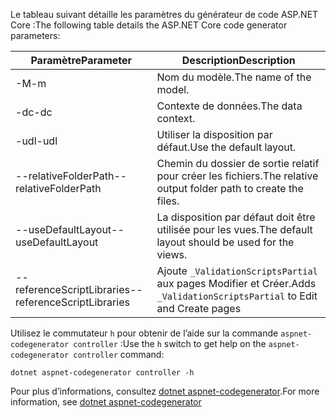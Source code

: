 <span data-ttu-id="c701d-101">Le tableau suivant détaille les paramètres du générateur de code ASP.NET Core :</span><span class="sxs-lookup"><span data-stu-id="c701d-101">The following table details the ASP.NET Core code generator parameters:</span></span>

| <span data-ttu-id="c701d-102">Paramètre</span><span class="sxs-lookup"><span data-stu-id="c701d-102">Parameter</span></span>               | <span data-ttu-id="c701d-103">Description</span><span class="sxs-lookup"><span data-stu-id="c701d-103">Description</span></span>|
| ----------------- | ------------ |
| <span data-ttu-id="c701d-104">-M</span><span class="sxs-lookup"><span data-stu-id="c701d-104">-m</span></span>  | <span data-ttu-id="c701d-105">Nom du modèle.</span><span class="sxs-lookup"><span data-stu-id="c701d-105">The name of the model.</span></span> |
| <span data-ttu-id="c701d-106">-dc</span><span class="sxs-lookup"><span data-stu-id="c701d-106">-dc</span></span>  | <span data-ttu-id="c701d-107">Contexte de données.</span><span class="sxs-lookup"><span data-stu-id="c701d-107">The data context.</span></span> |
| <span data-ttu-id="c701d-108">-udl</span><span class="sxs-lookup"><span data-stu-id="c701d-108">-udl</span></span> | <span data-ttu-id="c701d-109">Utiliser la disposition par défaut.</span><span class="sxs-lookup"><span data-stu-id="c701d-109">Use the default layout.</span></span> |
| <span data-ttu-id="c701d-110">--relativeFolderPath</span><span class="sxs-lookup"><span data-stu-id="c701d-110">--relativeFolderPath</span></span> | <span data-ttu-id="c701d-111">Chemin du dossier de sortie relatif pour créer les fichiers.</span><span class="sxs-lookup"><span data-stu-id="c701d-111">The relative output folder path to create the files.</span></span> |
| <span data-ttu-id="c701d-112">--useDefaultLayout</span><span class="sxs-lookup"><span data-stu-id="c701d-112">--useDefaultLayout</span></span> | <span data-ttu-id="c701d-113">La disposition par défaut doit être utilisée pour les vues.</span><span class="sxs-lookup"><span data-stu-id="c701d-113">The default layout should be used for the views.</span></span> |
| <span data-ttu-id="c701d-114">--referenceScriptLibraries</span><span class="sxs-lookup"><span data-stu-id="c701d-114">--referenceScriptLibraries</span></span> | <span data-ttu-id="c701d-115">Ajoute `_ValidationScriptsPartial` aux pages Modifier et Créer.</span><span class="sxs-lookup"><span data-stu-id="c701d-115">Adds `_ValidationScriptsPartial` to Edit and Create pages</span></span> |

<span data-ttu-id="c701d-116">Utilisez le commutateur `h` pour obtenir de l’aide sur la commande `aspnet-codegenerator controller` :</span><span class="sxs-lookup"><span data-stu-id="c701d-116">Use the `h` switch to get help on the `aspnet-codegenerator controller` command:</span></span>

```dotnetcli
dotnet aspnet-codegenerator controller -h
```

<span data-ttu-id="c701d-117">Pour plus d’informations, consultez [dotnet aspnet-codegenerator](xref:fundamentals/tools/dotnet-aspnet-codegenerator).</span><span class="sxs-lookup"><span data-stu-id="c701d-117">For more information, see [dotnet aspnet-codegenerator](xref:fundamentals/tools/dotnet-aspnet-codegenerator)</span></span>
